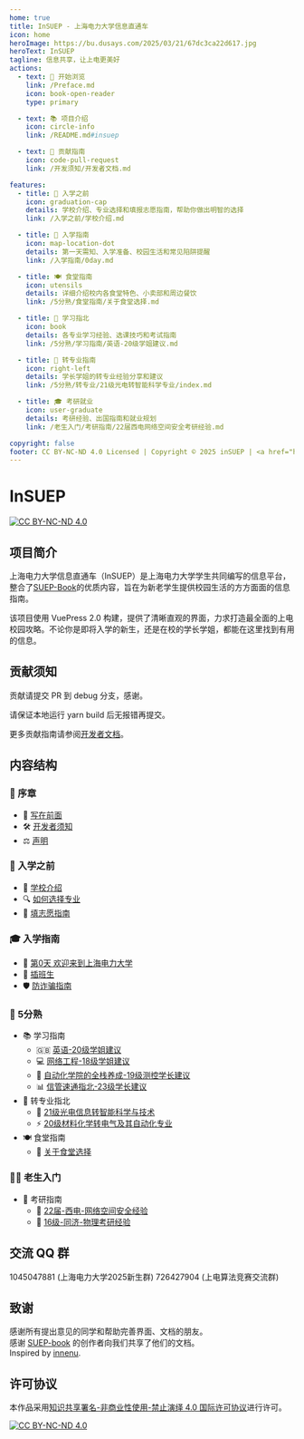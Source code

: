 ```yaml
---
home: true
title: InSUEP - 上海电力大学信息直通车
icon: home
heroImage: https://bu.dusays.com/2025/03/21/67dc3ca22d617.jpg
heroText: InSUEP
tagline: 信息共享，让上电更美好
actions:
  - text: 🚀 开始浏览
    link: /Preface.md
    icon: book-open-reader
    type: primary

  - text: 📚 项目介绍
    icon: circle-info
    link: /README.md#insuep

  - text: 🤝 贡献指南
    icon: code-pull-request
    link: /开发须知/开发者文档.md

features:
  - title: 🏫 入学之前
    icon: graduation-cap
    details: 学校介绍、专业选择和填报志愿指南，帮助你做出明智的选择
    link: /入学之前/学校介绍.md

  - title: 🧭 入学指南
    icon: map-location-dot
    details: 第一天需知、入学准备、校园生活和常见陷阱提醒
    link: /入学指南/0day.md

  - title: 🍽️ 食堂指南
    icon: utensils
    details: 详细介绍校内各食堂特色、小卖部和周边餐饮
    link: /5分熟/食堂指南/关于食堂选择.md

  - title: 📖 学习指北
    icon: book
    details: 各专业学习经验、选课技巧和考试指南
    link: /5分熟/学习指南/英语-20级学姐建议.md

  - title: 🔄 转专业指南
    icon: right-left
    details: 学长学姐的转专业经验分享和建议
    link: /5分熟/转专业/21级光电转智能科学专业/index.md

  - title: 🎓 考研就业
    icon: user-graduate
    details: 考研经验、出国指南和就业规划
    link: /老生入门/考研指南/22届西电网络空间安全考研经验.md

copyright: false
footer: CC BY-NC-ND 4.0 Licensed | Copyright © 2025 inSUEP | <a href="https://beian.miit.gov.cn/" target="_blank" rel="noopener noreferrer">沪ICP备2025118581号-1</a>
---
```


# InSUEP

[![CC BY-NC-ND 4.0][cc-by-nc-nd-shield]][cc-by-nc-nd]

## 项目简介

上海电力大学信息直通车（InSUEP）是上海电力大学学生共同编写的信息平台，整合了[SUEP-Book](https://github.com/SUEP-Plus/SUEP-Book)的优质内容，旨在为新老学生提供校园生活的方方面面的信息指南。

该项目使用 VuePress 2.0 构建，提供了清晰直观的界面，力求打造最全面的上电校园攻略。不论你是即将入学的新生，还是在校的学长学姐，都能在这里找到有用的信息。

## 贡献须知

贡献请提交 PR 到 debug 分支，感谢。

请保证本地运行 yarn build 后无报错再提交。

更多贡献指南请参阅[开发者文档](/开发须知/开发者文档.md)。

## 内容结构

### 🌟 序章
* 📜 [写在前面](/Preface.md)
* 🛠️ [开发者须知](/开发须知/开发者文档.md)
* ⚖️ [声明](/开发须知/声明.md)

### 🏫 入学之前
* 🏢 [学校介绍](/入学之前/学校介绍.md)
* 🔍 [如何选择专业](/入学之前/如何选择专业.md)
* 📝 [填志愿指南](/入学之前/填志愿指南.md)

### 🎓 入学指南
* 🌱 [第0天 欢迎来到上海电力大学](/入学指南/0day.md)
* 🚪 [插班生](/入学指南/插班生.md)
* 🛡️ [防诈骗指南](/入学指南/防诈骗指南.md)

### 🍳 5分熟
* 📚 学习指南
  * 🇬🇧 [英语-20级学姐建议](/5分熟/学习指南/英语-20级学姐建议.md)
  * 💻 [网络工程-18级学姐建议](/5分熟/学习指南/网络工程-18级学姐建议.md)
  * 🤖 [自动化学院的全栈养成-19级测控学长建议](/5分熟/学习指南/自动化学院的全栈养成-19级测控学长建议.md)
  * 📊 [信管速通指北-23级学长建议](/5分熟/学习指南/信管-23级学长建议.md)
* 🔄 转专业指北
  * 📡 [21级光电信息转智能科学与技术](/5分熟/转专业/21级光电转智能科学专业/index.md)
  * ⚡ [20级材料化学转电气及其自动化专业](/5分熟/转专业/20级材料化学转电气及其自动化专业.md)
* 🍽️ 食堂指南
  * 🍜 [关于食堂选择](/5分熟/食堂指南/关于食堂选择.md)

### 👨‍🎓 老生入门
* 📖 考研指南
  * 🔐 [22届-西电-网络空间安全经验](/老生入门/考研指南/22届西电网络空间安全考研经验.md)
  * 🔭 [16级-同济-物理考研经验](/老生入门/考研指南/16级同济物理考研经验.md)

## 交流 QQ 群

1045047881 (上海电力大学2025新生群)
726427904 (上电算法竞赛交流群)

## 致谢

感谢所有提出意见的同学和帮助完善界面、文档的朋友。  
感谢 [SUEP-book](https://github.com/SUEP-Plus/SUEP-Book) 的创作者向我们共享了他们的文档。  
Inspired by [innenu](https://innenu.com/).

## 许可协议

本作品采用[知识共享署名-非商业性使用-禁止演绎 4.0 国际许可协议][cc-by-nc-nd]进行许可。

[![CC BY-NC-ND 4.0][cc-by-nc-nd-image]][cc-by-nc-nd]

[cc-by-nc-nd]: http://creativecommons.org/licenses/by-nc-nd/4.0/
[cc-by-nc-nd-image]: https://licensebuttons.net/l/by-nc-nd/4.0/88x31.png
[cc-by-nc-nd-shield]: https://img.shields.io/badge/License-CC%20BY--NC--ND%204.0-lightgrey.svg
